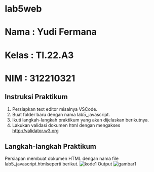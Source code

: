 # lab5web
# Nama : Yudi Fermana 
# Kelas : TI.22.A3
# NIM : 312210321

## Instruksi Praktikum
1. Persiapkan text editor misalnya VSCode.
2. Buat folder baru dengan nama lab5_javascript.
3. Ikuti langkah-langkah praktikum yang akan dijelaskan berikutnya.
4. Lakukan validasi dokumen html dengan mengakses http://validator.w3.org
## Langkah-langkah Praktikum
Persiapan membuat dokumen HTML dengan nama file lab5_javascript.htmlseperti berikut.
![kode1](https://github.com/yudifermana/lab5web/assets/115516653/871d5a12-1dca-4829-83a0-40c9e147efff)
Output
![gambar1](https://github.com/yudifermana/lab5web/assets/115516653/b3d47dff-9502-44b4-bbda-35001a423e6a)
